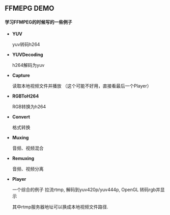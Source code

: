 ## FFMEPG DEMO

####  学习FFMPEG的时候写的一些例子


* **YUV**

  yuv转码h264

* **YUVDecoding**

  h264解码为yuv

* **Capture**

  读取本地视频文件并播放 （这个可能不好用，直接看最后一个Player）

* **RGBToH264**

  RGB转换为h264

* **Convert**

  格式转换

* **Muxing**

  音频、视频混合

* **Remuxing**

  音频、视频分离

* **Player**

  一个综合的例子
  拉流rtmp, 解码到yuv420p/yuv444p, OpenGL 转码rgb并显示

  其中rtmp服务器地址可以换成本地视频文件路径.
